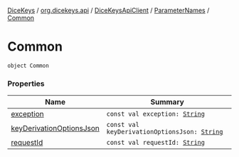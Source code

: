 [DiceKeys](../../../../index.md) / [org.dicekeys.api](../../../index.md) / [DiceKeysApiClient](../../index.md) / [ParameterNames](../index.md) / [Common](./index.md)

# Common

`object Common`

### Properties

| Name | Summary |
|---|---|
| [exception](exception.md) | `const val exception: `[`String`](https://kotlinlang.org/api/latest/jvm/stdlib/kotlin/-string/index.html) |
| [keyDerivationOptionsJson](key-derivation-options-json.md) | `const val keyDerivationOptionsJson: `[`String`](https://kotlinlang.org/api/latest/jvm/stdlib/kotlin/-string/index.html) |
| [requestId](request-id.md) | `const val requestId: `[`String`](https://kotlinlang.org/api/latest/jvm/stdlib/kotlin/-string/index.html) |
